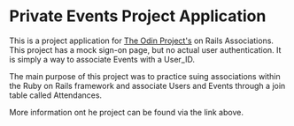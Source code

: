 # Private Events Project Application

This is a project application for [The Odin Project's](https://www.theodinproject.com/courses/ruby-on-rails/lessons/associations?ref=lnav)
on Rails Associations. This project has a mock sign-on page, but no actual user authentication. It is simply a way to associate Events with a User_ID.

The main purpose of this project was to practice suing associations within the Ruby on Rails framework and associate Users and Events through a join table called Attendances.

More information ont he project can be found via the link above.
